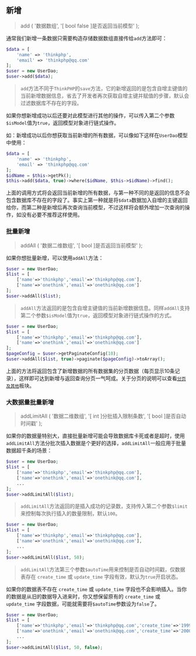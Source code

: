 ## 新增

> add \( '数据数组', '\[ bool false \]是否返回当前模型' \);

通常我们新增一条数据只需要构造存储数据数组直接传给`add`方法即可：

```php
$data = [
    'name' => 'thinkphp',
    'email' => 'thinkphp@qq.com'
];
$user = new UserDao;
$user->add($data);
```

> `add`方法不同于`ThinkPHP`的`save`方法，它的新增返回的是包含自增主键值的当前新增数据信息，省去了开发者再次获取自增主键并赋值的步骤，默认会过滤数据库不存在的字段。

如果你想新增成功以后还要对此模型进行其他的操作，可以传入第二个参数`$isModel`值为`true`，返回模型对象进行链式操作。

如：新增成功以后你想获取当前新增的所有数据，可以像如下这样在`UserDao`模型中使用：

```php
$data = [
    'name' => 'thinkphp',
    'email' => 'thinkphp@qq.com'
];
$idName = $this->getPk();
$this->add($data, true)->where($idName, $this->$idName)->find();
```

上面的调用方式将会返回当前新增的所有数据，与第一种不同的是返回的信息不会包含数据库不存在的字段了。事实上第一种就是将`$data`数据加入自增的主键返回给你，而第二种是新增后再次查询当前模型，不过这样将会额外增加一次查询的操作，如没有必要不推荐这样使用。

### 批量新增

> addAll \( '数据二维数组', '\[ bool \]是否返回当前模型' \);

如果你想批量新增，可以使用`addAll`方法：

```php
$user = new UserDao;
$list = [
    ['name'=>'thinkphp','email'=>'thinkphp@qq.com'],
    ['name'=>'onethink','email'=>'onethink@qq.com']
];
$user->addAll($list);
```

> `addAll`方法返回的是包含自增主键值的当前新增数据信息。同样`addAll`支持第二个参数`$isModel`值为`true`，返回模型对象进行链式操作的方式。

```php
$user = new UserDao;
$list = [
    ['name'=>'thinkphp','email'=>'thinkphp@qq.com'],
    ['name'=>'onethink','email'=>'onethink@qq.com']
];
$pageConfig = $user->getPaginateConfig(10);
$user->addAll($list, true)->paginate($pageConfig)->toArray();
```

上面的方法将返回包含了新增数据的所有数据集的分页数据（每页显示10条记录），这样即可达到新增与返回查询分页一气呵成。关于分页的说明可以查看[`分页及其他`](/composer/topphp-generate/BaseModel/page.md)板块。

### 大数据量批量新增

> addLimitAll \( '数据二维数组', '\[ int \]分批插入限制条数', '\[ bool \]是否自动时间戳' \);

如果你的数据量特别大，直接批量新增可能会导致数据库卡死或者是超时，使用`addLimitAll`方法分批次插入数据是个更好的选择，`addLimitAll`一般应用于批量数据超千条的场景：

```php
$user = new UserDao;
$list = [
    ['name'=>'thinkphp','email'=>'thinkphp@qq.com'],
    ['name'=>'onethink','email'=>'onethink@qq.com'],
    ...
];
$user->addLimitAll($list);
```

> `addLimitAll`方法返回的是插入成功的记录数，支持传入第二个参数`$limit`来控制每次执行插入的数量限制，默认`100`。

```php
$user = new UserDao;
$list = [
    ['name'=>'thinkphp','email'=>'thinkphp@qq.com'],
    ['name'=>'onethink','email'=>'onethink@qq.com'],
    ...
];
$user->addLimitAll($list, 50);
```

> `addLimitAll`方法第三个参数`$autoTime`用来控制是否自动时间戳，仅数据表存在 `create_time` 或 `update_time` 字段有效，默认为`true`开启状态。

如果你的数据表不存在 `create_time` 或 `update_time` 字段也不会影响插入。当你的数据是从旧的数据导入进来时，你又想保留原有的 `create_time` 或 `update_time` 字段数据，可能就需要将`$autoTime`参数设为`false`了。

```php
$user = new UserDao;
$list = [
    ['name'=>'thinkphp','email'=>'thinkphp@qq.com','create_time'=>'1999-01-01 13:36:25'],
    ['name'=>'onethink','email'=>'onethink@qq.com','create_time'=>'2000-10-05 10:50:30'],
    ...
];
$user->addLimitAll($list, 50, false);
```



